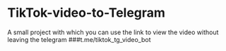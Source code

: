 # TikTok-video-to-Telegram

A small project with which you can use the link to view the video without leaving the telegram
###t.me/tiktok_tg_video_bot
